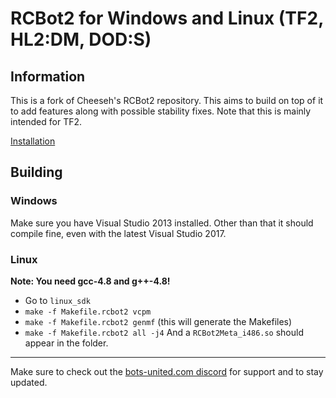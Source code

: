 # RCBot2 for Windows and Linux (TF2, HL2:DM, DOD:S)

## Information
This is a fork of Cheeseh's RCBot2 repository. This aims to build on top of it to add features along with possible stability fixes.
Note that this is mainly intended for TF2.

[Installation](http://rcbot.bots-united.com/forums/index.php?showtopic=1967)

## Building
### Windows
Make sure you have Visual Studio 2013 installed.
Other than that it should compile fine, even with the latest Visual Studio 2017.

### Linux

**Note: You need gcc-4.8 and g++-4.8!**

* Go to `linux_sdk`
* `make -f Makefile.rcbot2 vcpm`
* `make -f Makefile.rcbot2 genmf` (this will generate the Makefiles)
* `make -f Makefile.rcbot2 all -j4`
And a `RCBot2Meta_i486.so` should appear in the folder.
---

Make sure to check out the [bots-united.com discord](https://discord.gg/BbxR5wY) for support and to stay updated.
